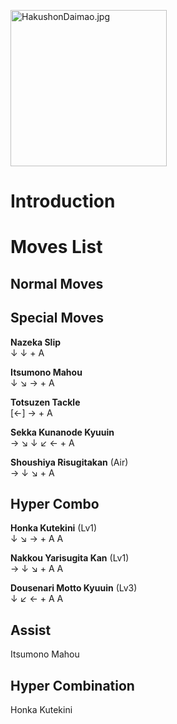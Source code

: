 <img src="HakushonDaimao.jpg" title="HakushonDaimao.jpg" width="250"
alt="HakushonDaimao.jpg" />  

# Introduction

# Moves List

## Normal Moves

## Special Moves

**Nazeka Slip**  
↓ ↓ + A

**Itsumono Mahou**  
↓ ↘ → + A

**Totsuzen Tackle**  
\[←\] → + A

**Sekka Kunanode Kyuuin**  
→ ↘ ↓ ↙ ← + A

**Shoushiya Risugitakan** (Air)  
→ ↓ ↘ + A

## Hyper Combo

**Honka Kutekini** (Lv1)  
↓ ↘ → + A A

**Nakkou Yarisugita Kan** (Lv1)  
→ ↓ ↘ + A A

**Dousenari Motto Kyuuin** (Lv3)  
↓ ↙ ← + A A

## Assist

Itsumono Mahou

## Hyper Combination

Honka Kutekini
